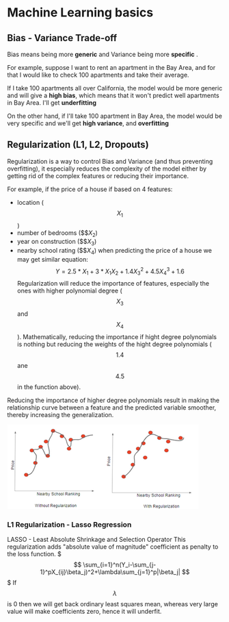# Machine Learning basics

## Bias - Variance Trade-off
Bias means being more **generic** and Variance being more **specific** .

For example, suppose I want to rent an apartment in the Bay Area, and for that I would like to check 100 apartments and take their average.

If  I take 100 apartments all over California, the model would be more generic and will give a **high bias**, which means that it won't predict well apartments in Bay Area. I'll get **underfitting**

On the other hand, if I'll take 100 apartment in Bay Area, the model would be very specific and we'll get **high variance**, and **overfitting**

## Regularization (L1, L2, Dropouts)
Regularization is a way to control Bias and Variance (and thus preventing overfitting), it especially reduces the complexity of the model either by getting rid of the complex features or reducing their importance.

For example, if the price of a house if based on 4 features: 
* location ($$X_1$$)
* number of bedrooms ($$$X_2$)
* year on construction ($$$X_3$)
* nearby school rating ($$$X_4$)
when predicting the price of a house we may get similar equation:
$$Y = 2.5 * X_1+3*X_1X_2+1.4X_3^2+4.5X_4^3+1.6$$
Regularization will reduce the importance of features, especially the ones with higher polynomial degree ($$X_3$$ and $$X_4$$).
Mathematically, reducing the importance if hight degree polynomials is nothing but reducing the weights of the hight degree polynomials ($$1.4$$ ane $$4.5$$ in the function above).

Reducing the importance of higher degree polynomials result in making the relationship curve between a feature and the predicted variable smoother, thereby increasing the generalization.

![](../images/regularization.png)

### L1 Regularization - Lasso Regression
LASSO - Least Absolute Shrinkage and Selection Operator
This regularization adds "absolute value of magnitude" coefficient as penalty to the loss function.
$$$
\sum_{i=1}^n(Y_i-\sum_{j-1}^pX_{ij}\beta_j)^2+\lambda\sum_{j=1}^p|\beta_j|
$$$
If $$\lambda$$ is 0 then we will get back ordinary least squares mean, whereas very large value will make coefficients zero, hence it will underfit.